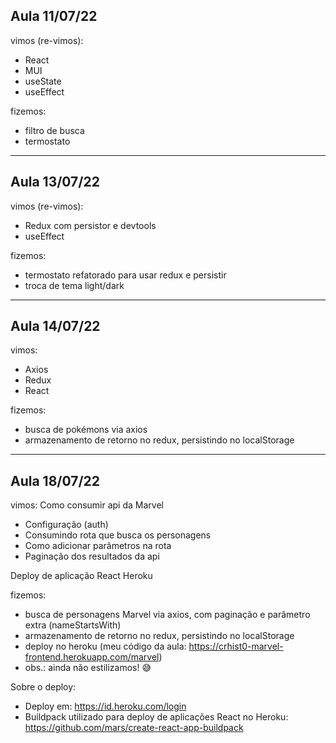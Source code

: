 ## Aula 11/07/22

vimos (re-vimos): 
  * React
  * MUI
  * useState
  * useEffect

fizemos:
  * filtro de busca
  * termostato

---

## Aula 13/07/22

vimos (re-vimos): 
  * Redux com persistor e devtools
  * useEffect

fizemos:
  * termostato refatorado para usar redux e persistir
  * troca de tema light/dark

---

## Aula 14/07/22

vimos: 
  * Axios
  * Redux
  * React

fizemos:
  * busca de pokémons via axios
  * armazenamento de retorno no redux, persistindo no localStorage

---

## Aula 18/07/22

vimos: 
Como consumir api da Marvel
  * Configuração (auth)
  * Consumindo rota que busca os personagens
  * Como adicionar parâmetros na rota
  * Paginação dos resultados da api 

Deploy de aplicação React Heroku


fizemos:
  * busca de personagens Marvel via axios, com paginação e parâmetro extra (nameStartsWith)
  * armazenamento de retorno no redux, persistindo no localStorage
  * deploy no heroku (meu código da aula: https://crhist0-marvel-frontend.herokuapp.com/marvel)
  * obs.: ainda não estilizamos! 😅 


Sobre o deploy: 
  * Deploy em: https://id.heroku.com/login
  * Buildpack utilizado para deploy de aplicações React no Heroku: https://github.com/mars/create-react-app-buildpack
